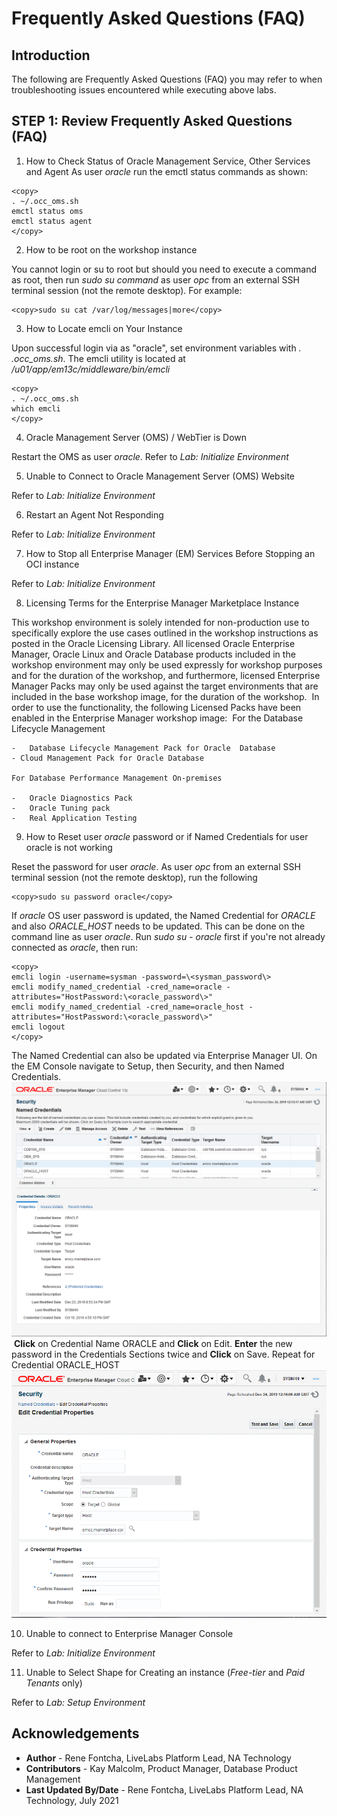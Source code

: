 # Frequently Asked Questions (FAQ)

## Introduction
The following are Frequently Asked Questions (FAQ) you may refer to when troubleshooting issues encountered while executing above labs.

## **STEP 1:** Review Frequently Asked Questions (FAQ)
1. How to Check Status of Oracle Management Service, Other Services and Agent
As user *oracle* run the emctl status commands as shown:

  ````
  <copy>
  . ~/.occ_oms.sh
  emctl status oms
  emctl status agent
  </copy>
  ````

2. How to be root on the workshop instance

  You cannot login or su to root but should you need to execute a command as root, then run *sudo su command* as user *opc* from an external SSH terminal session (not the remote desktop). For example:

  ````
  <copy>sudo su cat /var/log/messages|more</copy>
  ````
3. How to Locate emcli on Your Instance

  Upon successful login via  as "oracle", set environment variables with *. .occ_oms.sh*. The emcli utility is located at */u01/app/em13c/middleware/bin/emcli*

  ````
  <copy>
  . ~/.occ_oms.sh
  which emcli
  </copy>
  ````

4. Oracle Management Server (OMS) / WebTier is Down

  Restart the OMS as user *oracle*. Refer to *Lab: Initialize Environment*

5. Unable to Connect to Oracle Management Server (OMS)  Website

  Refer to *Lab: Initialize Environment*

6. Restart an Agent Not Responding

  Refer to *Lab: Initialize Environment*

7. How to Stop all Enterprise Manager (EM) Services Before Stopping an OCI instance

  Refer to *Lab: Initialize Environment*

8. Licensing Terms for the Enterprise Manager Marketplace Instance

  This workshop environment is solely intended for non-production use to specifically explore the use cases outlined in the workshop instructions as posted in the Oracle Licensing Library.  All licensed Oracle Enterprise Manager, Oracle Linux and Oracle Database products included in the workshop environment may only be used expressly for workshop purposes and for the duration of the workshop, and furthermore, licensed Enterprise Manager Packs may only be used against the target environments that are included in the base workshop image, for the duration of the workshop.
​
  In order to use the functionality, the following Licensed Packs have been enabled in the Enterprise Manager workshop image:
​
  For the Database Lifecycle Management

    -	Database Lifecycle Management Pack for Oracle  Database
    - Cloud Management Pack for Oracle Database

    For Database Performance Management On-premises

    -	Oracle Diagnostics Pack
    -	Oracle Tuning pack
    -	Real Application Testing

9. How to Reset user *oracle* password or if Named Credentials for user oracle is not working

  Reset the password for user *oracle*. As user *opc* from an external SSH terminal session (not the remote desktop), run the following

  ````
  <copy>sudo su password oracle</copy>
  ````

  If *oracle* OS user password is updated, the Named Credential for *ORACLE* and also *ORACLE_HOST* needs to be updated. This can be done on the command line as user *oracle*. Run *sudo su - oracle* first if you're not already connected as *oracle*, then run:

  ````
  <copy>
  emcli login -username=sysman -password=\<sysman_password\>
  emcli modify_named_credential -cred_name=oracle -attributes="HostPassword:\<oracle_password\>"
  emcli modify_named_credential -cred_name=oracle_host -attributes="HostPassword:\<oracle_password\>"
  emcli logout
  </copy>
  ````
  The Named Credential can also be updated via Enterprise Manager UI. On the EM Console navigate to Setup, then Security, and then Named Credentials.
  ​
  ![](images/700f13b043e394456607f070b599bc24.png " ")
  ​
  **Click** on Credential Name ORACLE and **Click** on Edit. **Enter** the new password in the Credentials Sections twice and **Click** on Save. Repeat for Credential ORACLE_HOST
  ​
  ![](images/2e38a554bdbc3a68ce7cbfd84a6a3588.png " ")

10. Unable to connect to Enterprise Manager Console

  Refer to *Lab: Initialize Environment*

11. Unable to Select Shape for Creating an instance (*Free-tier* and *Paid Tenants* only)

  Refer to *Lab: Setup Environment*

## Acknowledgements
  - **Author** - Rene Fontcha, LiveLabs Platform Lead, NA Technology
  - **Contributors** - Kay Malcolm, Product Manager, Database Product Management
  - **Last Updated By/Date** - Rene Fontcha, LiveLabs Platform Lead, NA Technology, July 2021
